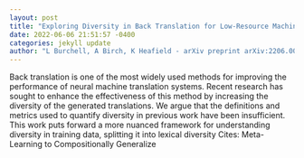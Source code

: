 ```yaml
--- 
layout: post 
title: "Exploring Diversity in Back Translation for Low-Resource Machine Translation" 
date: 2022-06-06 21:51:57 -0400 
categories: jekyll update 
author: "L Burchell, A Birch, K Heafield - arXiv preprint arXiv:2206.00564, 2022" 
--- 
```

Back translation is one of the most widely used methods for improving the performance of neural machine translation systems. Recent research has sought to enhance the effectiveness of this method by increasing the diversity of the generated translations. We argue that the definitions and metrics used to quantify diversity in previous work have been insufficient. This work puts forward a more nuanced framework for understanding diversity in training data, splitting it into lexical diversity Cites: Meta-Learning to Compositionally Generalize